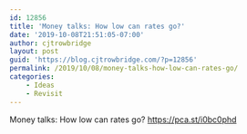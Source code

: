 ```yaml
---
id: 12856
title: 'Money talks: How low can rates go?'
date: '2019-10-08T21:51:05-07:00'
author: cjtrowbridge
layout: post
guid: 'https://blog.cjtrowbridge.com/?p=12856'
permalink: /2019/10/08/money-talks-how-low-can-rates-go/
categories:
    - Ideas
    - Revisit
---
```


Money talks: How low can rates go? https://pca.st/i0bc0phd